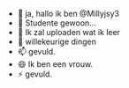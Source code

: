 - 👋 ja, hallo ik ben @Millyjsy3
- 📝 Studente gewoon...
- 🌱 Ik zal uploaden wat ik leer
- 📙 willekeurige dingen
- 📫 gevuld.
- 😄 Ik ben een vrouw.
- ⚡ gevuld.

<!---
Millyjsy3/Millyjsy3 is a ✨ special ✨ repository because its `README.md` (this file) appears on your GitHub profile.
You can click the Preview link to take a look at your changes.
--->
